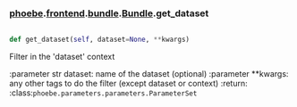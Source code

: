 ### [phoebe](phoebe.md).[frontend](phoebe.frontend.md).[bundle](phoebe.frontend.bundle.md).[Bundle](phoebe.frontend.bundle.Bundle.md).get_dataset

```py

def get_dataset(self, dataset=None, **kwargs)

```



Filter in the 'dataset' context

:parameter str dataset: name of the dataset (optional)
:parameter **kwargs: any other tags to do the filter
    (except dataset or context)
:return: :class:`phoebe.parameters.parameters.ParameterSet`

